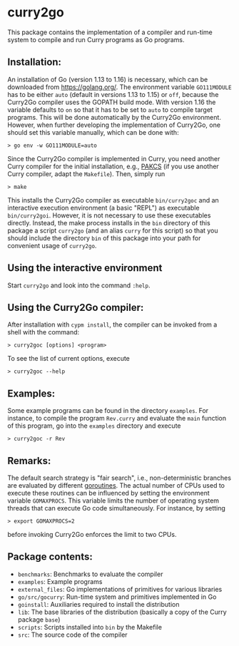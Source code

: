 curry2go
========

This package contains the implementation of a compiler
and run-time system to compile and run Curry programs as Go programs.


Installation:
-------------

An installation of Go (version 1.13 to 1.16) is necessary,
which can be downloaded from <https://golang.org/>.
The environment variable `GO111MODULE` has to be
either `auto` (default in versions 1.13 to 1.15) or `off`,
because the Curry2Go compiler uses the GOPATH build mode.
With version 1.16 the variable defaults to `on` so that
it has to be set to `auto` to compile target programs.
This will be done automatically by the Curry2Go environment.
However, when further developing the implementation of Curry2Go,
one should set this variable manually, which can be done with:

    > go env -w GO111MODULE=auto

Since the Curry2Go compiler is implemented in Curry,
you need another Curry compiler for the initial
installation, e.g., [PAKCS](https://www.informatik.uni-kiel.de/~pakcs/)
(if you use another Curry compiler, adapt the `Makefile`).
Then, simply run

    > make

This installs the Curry2Go compiler as executable
`bin/curry2goc` and an interactive execution environment
(a basic "REPL") as executable `bin/curry2goi`.
However, it is not necessary to use these executables directly.
Instead, the make process installs in the `bin` directory of this package
a script `curry2go` (and an alias `curry` for this script)
so that you should include the directory `bin` of this
package into your path for convenient usage of `curry2go`.


Using the interactive environment
---------------------------------

Start `curry2go` and look into the command `:help`.


Using the Curry2Go compiler:
----------------------------

After installation with `cypm install`, the compiler can be
invoked from a shell with the command:

    > curry2goc [options] <program>

To see the list of current options, execute

    > curry2goc --help

Examples:
---------

Some example programs can be found in the directory `examples`.
For instance, to compile the program `Rev.curry` and
evaluate the `main` function of this program, go into
the `examples` directory and execute

    > curry2goc -r Rev


Remarks:
--------

The default search strategy is "fair search", i.e., non-deterministic
branches are evaluated by different
[goroutines](https://tour.golang.org/concurrency/1).
The actual number of CPUs used to execute these routines
can be influenced by setting the environment variable `GOMAXPROCS`.
This variable limits the number of operating system threads
that can execute Go code simultaneously.
For instance, by setting

    > export GOMAXPROCS=2

before invoking Curry2Go enforces the limit to two CPUs.


Package contents:
----------------

* `benchmarks`:     Benchmarks to evaluate the compiler
* `examples`:       Example programs
* `external_files`: Go implementations of primitives for various libraries
* `go/src/gocurry`: Run-time system and primitives implemented in Go
* `goinstall`:      Auxiliaries required to install the distribution
* `lib`:            The base libraries of the distribution (basically a copy
                    of the Curry package `base`)
* `scripts`:        Scripts installed into `bin` by the Makefile
* `src`:            The source code of the compiler
